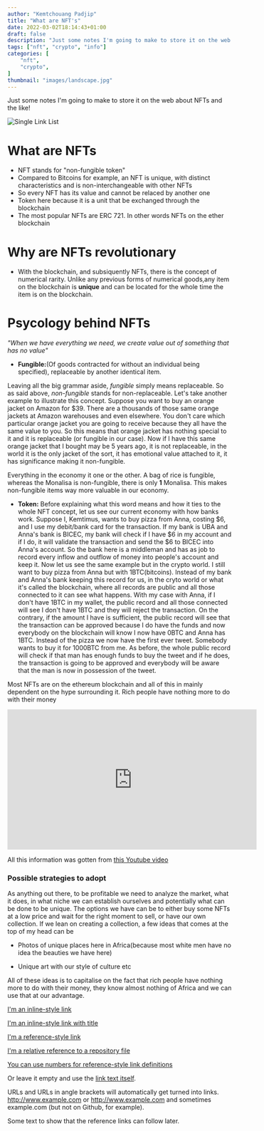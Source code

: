 ```yaml
---
author: "Kemtchouang Padjip"
title: "What are NFT's"
date: 2022-03-02T18:14:43+01:00
draft: false
description: "Just some notes I'm going to make to store it on the web about NFTs and the like!"
tags: ["nft", "crypto", "info"]
categories: [
    "nft",
    "crypto",
]
thumbnail: "images/landscape.jpg"
---
```


Just some notes I'm going to make to store it on the web about NFTs and the like!
<!--more-->

![Single Link List](https://i.postimg.cc/SQYkSSGz/Single-LL.png "Single List")

# What are NFTs 

- NFT stands for "non-fungible token"
- Compared to Bitcoins for example, an NFT is unique, with distinct characteristics and is non-interchangeable with other NFTs
- So every NFT has its value and cannot be relaced by another one
- Token here because it is a unit that be exchanged through the blockchain
- The most popular NFTs are ERC 721. In other words NFTs on the ether blockchain

# Why are NFTs revolutionary

- With the blockchain, and subsiquently NFTs, there is the concept of numerical rarity. Unlike any previous forms of numerical goods,any item on the blockchain is **unique** and can be located for the whole time the item is on the blockchain.

# Psycology behind NFTs 

*"When we have everything we need, we create value out of something that has no value"*    

* **Fungible:**(Of goods contracted for without an individual being specified), replaceable by another identical item.  

Leaving all the big grammar aside, *fungible* simply means replaceable. So as said above, *non-fungible* stands for non-replaceable. Let's take another example to illustrate this concept. Suppose you want to buy an orange jacket on Amazon for $39. There are a thousands of those same orange jackets at Amazon warehouses and even elsewhere. You don't care which particular orange jacket you are going to receive because they all have the same value to you. So this means that orange jacket has nothing special to it and it is replaceable (or fungible in our case). Now if I have this same orange jacket that I bought may be 5 years ago, it is not replaceable, in the world it is the only jacket of the sort, it has emotional value attached to it, it has significance making it non-fungible.  

Everything in the economy it one or the other. A bag of rice is fungible, whereas the Monalisa is non-fungible, there is only **1** Monalisa. This makes non-fungible items way more valuable in our economy.

* **Token:** Before explaining what this word means and how it ties to the whole NFT concept, let us see our current economy with how banks work. Suppose I, Kemtimus, wants to buy pizza from Anna, costing $6, and I use my debit/bank card for the transaction. If my bank is UBA and Anna's bank is BICEC, my bank will check if I have $6 in my account and if I do, it will validate the transaction and send the $6 to BICEC into Anna's account. So the bank here is a middleman and has as job to record every inflow and outflow of money into people's account and keep it. Now let us see the same example but in the crypto world. I still want to buy pizza from Anna but with 1BTC(bitcoins). Instead of my bank and Anna's bank keeping this record for us, in the cryto world or what it's called the blockchain, where all records are public and all those connected to it can see what happens. With my case with Anna, if I don't have 1BTC in my wallet, the public record and all those connected will see I don't have 1BTC and they will reject the transaction. On the contrary, if the amount I have is sufficient, the public record will see that the transaction can be approved because I do have the funds and now everybody on the blockchain will know I now have 0BTC and Anna has 1BTC. Instead of the pizza we now have the first ever tweet. Somebody wants to buy it for 1000BTC from me. As before, the whole public record will check if that man has enough funds to buy the tweet and if he does, the transaction is going to be approved and everybody will be aware that the man is now in possession of the tweet.  

Most NFTs are on the ethereum blockchain and all of this in mainly dependent on the hype surrounding it. Rich people have nothing more to do with their money


<iframe width="560" height="315" src="https://www.youtube.com/embed/Oz9zw7-_vhM?start=1" title="YouTube video player" frameborder="0" allow="accelerometer; autoplay; clipboard-write; encrypted-media; gyroscope; picture-in-picture" allowfullscreen></iframe>  

All this information was gotten from [this Youtube video](https://youtu.be/Oz9zw7-_vhM?t=1 "NFTs, Explained")

### Possible strategies to adopt  

As anything out there, to be profitable we need to analyze the market, what it does, in what niche we can establish ourselves and potentially what can be done to be unique. The options we have can be to either buy some NFTs at a low price and wait for the right moment to sell, or have our own collection. If we lean on creating a collection, a few ideas that comes at the top of my head can be

* Photos of unique places here in Africa(because most white men have no idea the beauties we have here)

* Unique art with our style of culture etc  

All of these ideas is to capitalise on the fact that rich people have nothing more to do with their money, they know almost nothing of Africa and we can use that at our advantage.

[I'm an inline-style link](https://www.google.com)

[I'm an inline-style link with title](https://www.google.com "Google's Homepage")

[I'm a reference-style link][Arbitrary case-insensitive reference text]

[I'm a relative reference to a repository file](../blob/master/LICENSE)

[You can use numbers for reference-style link definitions][1]

Or leave it empty and use the [link text itself].

URLs and URLs in angle brackets will automatically get turned into links. 
http://www.example.com or <http://www.example.com> and sometimes 
example.com (but not on Github, for example).

Some text to show that the reference links can follow later.

[arbitrary case-insensitive reference text]: https://www.mozilla.org
[1]: http://slashdot.org
[link text itself]: http://www.reddit.com
